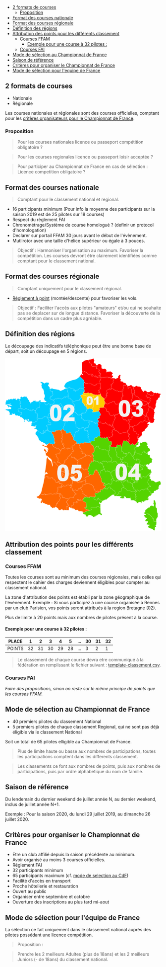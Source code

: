 <!-- TOC -->

- [2 formats de courses](#2-formats-de-courses)
  - [Proposition](#proposition)
- [Format des courses nationale](#format-des-courses-nationale)
- [Format des courses régionale](#format-des-courses-régionale)
- [Définition des régions](#définition-des-régions)
- [Attribution des points pour les différents classement](#attribution-des-points-pour-les-différents-classement)
  - [Courses FFAM](#courses-ffam)
    - [Exemple pour une course à 32 pilotes :](#exemple-pour-une-course-à-32-pilotes-)
  - [Courses FAI](#courses-fai)
- [Mode de sélection au Championnat de France](#mode-de-sélection-au-championnat-de-france)
- [Saison de référence](#saison-de-référence)
- [Critères pour organiser le Championnat de France](#critères-pour-organiser-le-championnat-de-france)
- [Mode de sélection pour l'equipe de France](#mode-de-sélection-pour-lequipe-de-france)

<!-- /TOC -->

## 2 formats de courses

- Nationale
- Régionale

Les courses nationales et régionales sont des courses officielles, comptant pour les [critères organisateurs pour le Championnat de France](#critere-pour-organiser-le-championnat-de-france).

### Proposition

> Pour les courses nationales licence ou passeport compétition obligatoire ?

> Pour les courses regionales licence ou passeport loisir acceptée ?

> Pour participer au Championnat de France en cas de sélection : Licence competition obligatoire ?

## Format des courses nationale

> Comptant pour le classement national et regional.

- 16 participants minimum (Pour info la moyenne des participants sur la saison 2019 est de 25 pilotes sur 18 courses)
-	Respect du règlement FAI
-	Chronométrage/Système de course homologué ? (definir un protocol d'homologation)
- Declarer sur portail FFAM 30 jours avant le début de l'évènement.
- Mutlirotor avec une taille d'hélice supérieur ou égale à 3 pouces.

> Objectif : Harmoniser l'organisation au maximum. Favoriser la compétition. Les courses devront être clairement identifiées comme comptant pour le classement national.

## Format des courses régionale

> Comptant uniquement pour le classement régional.

-	[Règlement à point](reglement-a-point.md) (montée/descente) pour favoriser les vols.

> Objectif : Faciliter l'accès aux pilotes "amateurs" et/ou qui ne souhaite pas se deplacer sur de longue distance. Favoriser la découverte de la compétition dans un cadre plus agréable.

## Définition des régions

Le découpage des indicatifs téléphonique peut être une bonne base de départ, soit un découpage en 5 régions.

![](images/decoupage-regional.png)

## Attribution des points pour les différents classement

### Courses FFAM

Toutes les courses sont au minimum des courses régionales, mais celles qui respectent le cahier des charges deviennent éligibles pour compter au classement national.

La zone d'attribution des points est établi par la zone géographique de l'évènement. Exemple : Si vous participez à une course organisée à Rennes par un club Parisien, vos points seront attribués à la region Bretagne (02).

Plus de limite à 20 points mais aux nombres de pilotes présent à la course.

#### Exemple pour une course à 32 pilotes :

PLACE | 1 | 2 | 3 | 4 | 5 | ... | 30 | 31 | 32
-- | -- | -- | -- | -- | -- | -- | -- | -- | --
POINTS | 32 | 31 | 30 | 29| 28 | ... | 3 | 2 | 1

> Le classement de chaque course devra etre communiqué à la fédération en remplissant le fichier suivant : [template-classement.csv](fichiers/template-classement.csv).

### Courses FAI

*Faire des propositions, sinon on reste sur le même principe de points que les courses FFAM.*

## Mode de sélection au Championnat de France

- 40 premiers pilotes du classement National
- 5 premiers pilotes de chaque classement Regional, qui ne sont pas déjà éligible via le classement National

Soit un total de 65 pilotes elligible au Championnat de France.

> Plus de limite haute ou basse aux nombrex de participations, toutes les participations comptent dans les differents classement.

> Les classements ce font aux nombres de points, puis aux nombres de participations, puis par ordre alphabetique du nom de famille.

## Saison de référence

Du lendemain du dernier weekend de juillet année N, au dernier weekend, inclus de juillet année N+1.

Exemple : Pour la saison 2020, du lundi 29 juillet 2019, au dimanche 26 juillet 2020.

## Critères pour organiser le Championnat de France

- Etre un club affilié depuis la saison précédente au minimum.
- Avoir organisé au moins 3 courses officielles.
- Réglement FAI
- 32 participants minimum
- 65 participants maximum (cf. [mode de selection au CdF](#mode-de-selection-au-championnat-de-france))
- Facilité d'accès en transport 
- Proche hôtellerie et restauration
- Ouvert au public
- Organiser entre septembre et octobre
- Ouverture des inscriptions au plus tard mi-aout

## Mode de sélection pour l'équipe de France

La sélection ce fait uniquement dans le classement national auprès des pilotes possédant une licence compétition.

>Proposition :

>Prendre les 2 meilleurs Adultes (plus de 18ans) et les 2 meilleurs Juniors (- de 18ans) du classement national.

